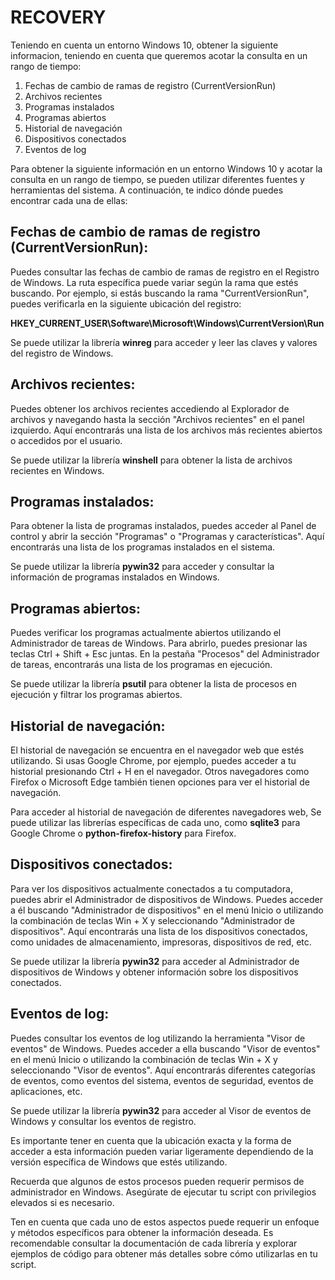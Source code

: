 # RECOVERY
Teniendo en cuenta un entorno Windows 10, obtener la siguiente informacion, teniendo en cuenta que queremos acotar la consulta en un rango de tiempo:

1) Fechas de cambio de ramas de registro (CurrentVersionRun)
2) Archivos recientes
3) Programas instalados
4) Programas abiertos
5) Historial de navegación
6) Dispositivos conectados
7) Eventos de log

Para obtener la siguiente información en un entorno Windows 10 y acotar la consulta en un rango de tiempo, se pueden utilizar diferentes fuentes y herramientas del sistema. A continuación, te indico dónde puedes encontrar cada una de ellas:

## Fechas de cambio de ramas de registro (CurrentVersionRun):
Puedes consultar las fechas de cambio de ramas de registro en el Registro de Windows. La ruta específica puede variar según la rama que estés buscando. Por ejemplo, si estás buscando la rama "CurrentVersionRun", puedes verificarla en la siguiente ubicación del registro:

**HKEY_CURRENT_USER\Software\Microsoft\Windows\CurrentVersion\Run**

Se puede utilizar la librería **winreg** para acceder y leer las claves y valores del registro de Windows.

## Archivos recientes:
Puedes obtener los archivos recientes accediendo al Explorador de archivos y navegando hasta la sección "Archivos recientes" en el panel izquierdo. Aquí encontrarás una lista de los archivos más recientes abiertos o accedidos por el usuario.

Se puede utilizar la librería **winshell** para obtener la lista de archivos recientes en Windows.

## Programas instalados:
Para obtener la lista de programas instalados, puedes acceder al Panel de control y abrir la sección "Programas" o "Programas y características". Aquí encontrarás una lista de los programas instalados en el sistema.

Se puede utilizar la librería **pywin32** para acceder y consultar la información de programas instalados en Windows.

## Programas abiertos:
Puedes verificar los programas actualmente abiertos utilizando el Administrador de tareas de Windows. Para abrirlo, puedes presionar las teclas Ctrl + Shift + Esc juntas. En la pestaña "Procesos" del Administrador de tareas, encontrarás una lista de los programas en ejecución.

Se puede utilizar la librería **psutil** para obtener la lista de procesos en ejecución y filtrar los programas abiertos.

## Historial de navegación:
El historial de navegación se encuentra en el navegador web que estés utilizando. Si usas Google Chrome, por ejemplo, puedes acceder a tu historial presionando Ctrl + H en el navegador. Otros navegadores como Firefox o Microsoft Edge también tienen opciones para ver el historial de navegación.

Para acceder al historial de navegación de diferentes navegadores web, Se puede utilizar las librerías específicas de cada uno, como **sqlite3** para Google Chrome o **python-firefox-history** para Firefox.


## Dispositivos conectados:
Para ver los dispositivos actualmente conectados a tu computadora, puedes abrir el Administrador de dispositivos de Windows. Puedes acceder a él buscando "Administrador de dispositivos" en el menú Inicio o utilizando la combinación de teclas Win + X y seleccionando "Administrador de dispositivos". Aquí encontrarás una lista de los dispositivos conectados, como unidades de almacenamiento, impresoras, dispositivos de red, etc.

Se puede utilizar la librería **pywin32** para acceder al Administrador de dispositivos de Windows y obtener información sobre los dispositivos conectados.

## Eventos de log:
Puedes consultar los eventos de log utilizando la herramienta "Visor de eventos" de Windows. Puedes acceder a ella buscando "Visor de eventos" en el menú Inicio o utilizando la combinación de teclas Win + X y seleccionando "Visor de eventos". Aquí encontrarás diferentes categorías de eventos, como eventos del sistema, eventos de seguridad, eventos de aplicaciones, etc.

Se puede utilizar la librería **pywin32** para acceder al Visor de eventos de Windows y consultar los eventos de registro.


Es importante tener en cuenta que la ubicación exacta y la forma de acceder a esta información pueden variar ligeramente dependiendo de la versión específica de Windows que estés utilizando.

Recuerda que algunos de estos procesos pueden requerir permisos de administrador en Windows. Asegúrate de ejecutar tu script con privilegios elevados si es necesario.

Ten en cuenta que cada uno de estos aspectos puede requerir un enfoque y métodos específicos para obtener la información deseada. Es recomendable consultar la documentación de cada librería y explorar ejemplos de código para obtener más detalles sobre cómo utilizarlas en tu script.